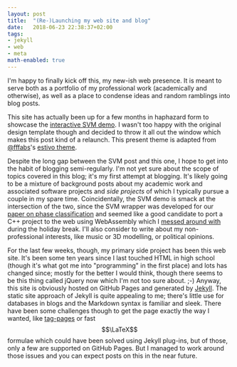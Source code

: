 ```yaml
---
layout: post
title:  "(Re-)Launching my web site and blog"
date:   2018-06-23 22:38:37+02:00
tags:
- jekyll
- web
- meta
math-enabled: true
---
```


I'm happy to finally kick off this, my new-ish web presence. It is meant to
serve both as a portfolio of my professional work (academically and otherwise),
as well as a place to condense ideas and random ramblings into blog posts.

This site has actually been up for a few months in haphazard form to showcase
the [interactive SVM demo][1]. I wasn't too happy with the original design
template though and decided to throw it all out the window which makes this post
kind of a relaunch. This present theme is adapted
from [@fffabs][2]'s [estivo theme][3].

Despite the long gap between the SVM post and this one, I hope to get into the
habit of blogging semi-regularly. I'm not yet sure about the scope of topics
covered in this blog; it's my first attempt at blogging. It's likely going to be
a mixture of background posts about my academic work and associated software
projects and _side projects_ of which I typically pursue a couple in my spare
time. Coincidentally, the SVM demo is smack at the intersection of the two,
since the SVM wrapper was developed for our [paper on phase classification][4]
and seemed like a good candidate to port a C++ project to the web using
WebAssembly which I [messed around with][5] during the holiday break. I'll also
consider to write about my non-professional interests, like music or 3D
modelling, or political opinions.

For the last few weeks, though, my primary side project has been this web site.
It's been some ten years since I last touched HTML in high school (though it's
what got me into "programming" in the first place) and lots has changed since;
mostly for the better I would think, though there seems to be this thing called
jQuery now which I'm not too sure about. ;-) Anyway, this site is obviously
hosted on GitHub Pages and generated by [Jekyll][6]. The static site approach of
Jekyll is quite appealing to me; there's little use for databases in blogs and
the Markdown syntax is familiar and sleek. There have been some challenges
though to get the page exactly the way I wanted, like [tag-pages][7] or fast
$$\LaTeX$$ formulae which could have been solved using Jekyll plug-ins, but of
those, only a few are supported on GitHub Pages. But I managed to work around
those issues and you can expect posts on this in the near future.

[1]: /svm-demo
[2]: http://twitter.com/fffabs
[3]: https://github.com/fffabs/estivo
[4]: /publications/1804.08557
[5]: https://github.com/jgreitemann/messing-with-wasm
[6]: https://jekyllrb.com/
[7]: /blog/tags/#jekyll

